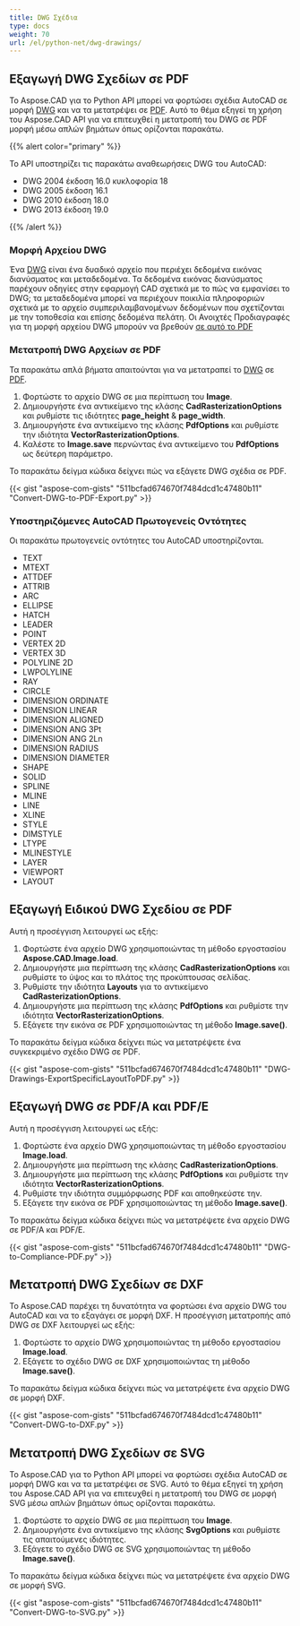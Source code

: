 ```yaml
---
title: DWG Σχέδια
type: docs
weight: 70
url: /el/python-net/dwg-drawings/
---
```


## **Εξαγωγή DWG Σχεδίων σε PDF**

Το Aspose.CAD για το Python API μπορεί να φορτώσει σχέδια AutoCAD σε μορφή [DWG](https://docs.fileformat.com/cad/dwg/) και να τα μετατρέψει σε [PDF](https://docs.fileformat.com/pdf/). Αυτό το θέμα εξηγεί τη χρήση του Aspose.CAD API για να επιτευχθεί η μετατροπή του DWG σε PDF μορφή μέσω απλών βημάτων όπως ορίζονται παρακάτω.

{{% alert color="primary" %}}

Το API υποστηρίζει τις παρακάτω αναθεωρήσεις DWG του AutoCAD:

- DWG 2004 έκδοση 16.0 κυκλοφορία 18
- DWG 2005 έκδοση 16.1
- DWG 2010 έκδοση 18.0
- DWG 2013 έκδοση 19.0

{{% /alert %}}

### **Μορφή Αρχείου DWG**

Ένα [DWG](https://docs.fileformat.com/cad/dwg/) είναι ένα δυαδικό αρχείο που περιέχει δεδομένα εικόνας διανύσματος και μεταδεδομένα. Τα δεδομένα εικόνας διανύσματος παρέχουν οδηγίες στην εφαρμογή CAD σχετικά με το πώς να εμφανίσει το DWG; τα μεταδεδομένα μπορεί να περιέχουν ποικιλία πληροφοριών σχετικά με το αρχείο συμπεριλαμβανομένων δεδομένων που σχετίζονται με την τοποθεσία και επίσης δεδομένα πελάτη. Οι Ανοιχτές Προδιαγραφές για τη μορφή αρχείου DWG μπορούν να βρεθούν [σε αυτό το PDF](http://opendesign.com/files/guestdownloads/OpenDesign_Specification_for_.dwg_files.pdf)

### **Μετατροπή DWG Αρχείων σε PDF**

Τα παρακάτω απλά βήματα απαιτούνται για να μετατραπεί το [DWG](https://docs.fileformat.com/cad/dwg/) σε [PDF](https://docs.fileformat.com/pdf/).

1. Φορτώστε το αρχείο DWG σε μια περίπτωση του **Image**.
1. Δημιουργήστε ένα αντικείμενο της κλάσης **CadRasterizationOptions** και ρυθμίστε τις ιδιότητες **page_height** & **page_width**.
1. Δημιουργήστε ένα αντικείμενο της κλάσης **PdfOptions** και ρυθμίστε την ιδιότητα **VectorRasterizationOptions**.
1. Καλέστε το **Image.save** περνώντας ένα αντικείμενο του **PdfOptions** ως δεύτερη παράμετρο.

Το παρακάτω δείγμα κώδικα δείχνει πώς να εξάγετε DWG σχέδια σε PDF.

{{< gist "aspose-com-gists" "511bcfad674670f7484dcd1c47480b11" "Convert-DWG-to-PDF-Export.py" >}}


### **Υποστηριζόμενες AutoCAD Πρωτογενείς Οντότητες**

Οι παρακάτω πρωτογενείς οντότητες του AutoCAD υποστηρίζονται.

- TEXT
- MTEXT
- ATTDEF
- ATTRIB
- ARC
- ELLIPSE
- HATCH
- LEADER
- POINT
- VERTEX 2D
- VERTEX 3D
- POLYLINE 2D
- LWPOLYLINE
- RAY
- CIRCLE
- DIMENSION ORDINATE
- DIMENSION LINEAR
- DIMENSION ALIGNED
- DIMENSION ANG 3Pt
- DIMENSION ANG 2Ln
- DIMENSION RADIUS
- DIMENSION DIAMETER
- SHAPE
- SOLID
- SPLINE
- MLINE
- LINE
- XLINE
- STYLE
- DIMSTYLE
- LTYPE
- MLINESTYLE
- LAYER
- VIEWPORT
- LAYOUT

## **Εξαγωγή Ειδικού DWG Σχεδίου σε PDF**

Αυτή η προσέγγιση λειτουργεί ως εξής:

1. Φορτώστε ένα αρχείο DWG χρησιμοποιώντας τη μέθοδο εργοστασίου **Aspose.CAD.Image.load**.
1. Δημιουργήστε μια περίπτωση της κλάσης **CadRasterizationOptions** και ρυθμίστε το ύψος και το πλάτος της προκύπτουσας σελίδας.
1. Ρυθμίστε την ιδιότητα **Layouts** για το αντικείμενο **CadRasterizationOptions**.
1. Δημιουργήστε μια περίπτωση της κλάσης **PdfOptions** και ρυθμίστε την ιδιότητα **VectorRasterizationOptions**.
1. Εξάγετε την εικόνα σε PDF χρησιμοποιώντας τη μέθοδο **Image.save()**.

Το παρακάτω δείγμα κώδικα δείχνει πώς να μετατρέψετε ένα συγκεκριμένο σχέδιο DWG σε PDF.

{{< gist "aspose-com-gists" "511bcfad674670f7484dcd1c47480b11" "DWG-Drawings-ExportSpecificLayoutToPDF.py" >}}


## **Εξαγωγή DWG σε PDF/A και PDF/E**

Αυτή η προσέγγιση λειτουργεί ως εξής:

1. Φορτώστε ένα αρχείο DWG χρησιμοποιώντας τη μέθοδο εργοστασίου **Image.load**.
1. Δημιουργήστε μια περίπτωση της κλάσης **CadRasterizationOptions**.
1. Δημιουργήστε μια περίπτωση της κλάσης **PdfOptions** και ρυθμίστε την ιδιότητα **VectorRasterizationOptions**.
1. Ρυθμίστε την ιδιότητα συμμόρφωσης PDF και αποθηκεύστε την.
1. Εξάγετε την εικόνα σε PDF χρησιμοποιώντας τη μέθοδο **Image.save()**.

Το παρακάτω δείγμα κώδικα δείχνει πώς να μετατρέψετε ένα αρχείο DWG σε PDF/A και PDF/E.

{{< gist "aspose-com-gists" "511bcfad674670f7484dcd1c47480b11" "DWG-to-Compliance-PDF.py" >}}

## **Μετατροπή DWG Σχεδίων σε DXF**

Το Aspose.CAD παρέχει τη δυνατότητα να φορτώσει ένα αρχείο DWG του AutoCAD και να το εξαγάγει σε μορφή DXF. Η προσέγγιση μετατροπής από DWG σε DXF λειτουργεί ως εξής:

1. Φορτώστε το αρχείο DWG χρησιμοποιώντας τη μέθοδο εργοστασίου **Image.load**.
1. Εξάγετε το σχέδιο DWG σε DXF χρησιμοποιώντας τη μέθοδο **Image.save()**.

Το παρακάτω δείγμα κώδικα δείχνει πώς να μετατρέψετε ένα αρχείο DWG σε μορφή DXF.

{{< gist "aspose-com-gists" "511bcfad674670f7484dcd1c47480b11" "Convert-DWG-to-DXF.py" >}}

## **Μετατροπή DWG Σχεδίων σε SVG**

Το Aspose.CAD για το Python API μπορεί να φορτώσει σχέδια AutoCAD σε μορφή DWG και να τα μετατρέψει σε SVG. Αυτό το θέμα εξηγεί τη χρήση του Aspose.CAD API για να επιτευχθεί η μετατροπή του DWG σε μορφή SVG μέσω απλών βημάτων όπως ορίζονται παρακάτω.

1. Φορτώστε το αρχείο DWG σε μια περίπτωση του **Image**.
1. Δημιουργήστε ένα αντικείμενο της κλάσης **SvgOptions** και ρυθμίστε τις απαιτούμενες ιδιότητες.
1. Εξάγετε το σχέδιο DWG σε SVG χρησιμοποιώντας τη μέθοδο **Image.save()**.

Το παρακάτω δείγμα κώδικα δείχνει πώς να μετατρέψετε ένα αρχείο DWG σε μορφή SVG.

{{< gist "aspose-com-gists" "511bcfad674670f7484dcd1c47480b11" "Convert-DWG-to-SVG.py" >}}
